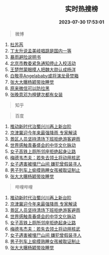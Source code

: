 <div align="center"><h2>实时热搜榜</h2><h4>2023-07-30 17:53:01</h4></div>

> 微博  

1. [杜苏芮](https://s.weibo.com/weibo?q=%E6%9D%9C%E8%8B%8F%E8%8A%AE&t=31&band_rank=1&Refer=top)<br />
2. [丁太升说孟美岐唱跳是国内一等](https://s.weibo.com/weibo?q=%23%E4%B8%81%E5%A4%AA%E5%8D%87%E8%AF%B4%E5%AD%9F%E7%BE%8E%E5%B2%90%E5%94%B1%E8%B7%B3%E6%98%AF%E5%9B%BD%E5%86%85%E4%B8%80%E7%AD%89%23&t=31&band_rank=2&Refer=top)<br />
3. [暴雨避险说明书](https://s.weibo.com/weibo?q=%23%E6%9A%B4%E9%9B%A8%E9%81%BF%E9%99%A9%E8%AF%B4%E6%98%8E%E4%B9%A6%23&t=31&band_rank=3&Refer=top)<br />
4. [北京市教委紧急通知停止入校活动](https://s.weibo.com/weibo?q=%23%E5%8C%97%E4%BA%AC%E5%B8%82%E6%95%99%E5%A7%94%E7%B4%A7%E6%80%A5%E9%80%9A%E7%9F%A5%E5%81%9C%E6%AD%A2%E5%85%A5%E6%A0%A1%E6%B4%BB%E5%8A%A8%23&t=31&band_rank=4&Refer=top)<br />
5. [王楚然蒙眼摸人把魏大勋认成杨洋](https://s.weibo.com/weibo?q=%23%E7%8E%8B%E6%A5%9A%E7%84%B6%E8%92%99%E7%9C%BC%E6%91%B8%E4%BA%BA%E6%8A%8A%E9%AD%8F%E5%A4%A7%E5%8B%8B%E8%AE%A4%E6%88%90%E6%9D%A8%E6%B4%8B%23&t=31&band_rank=5&Refer=top)<br />
6. [白敬亭Angelababy或将演龙骨焚箱](https://s.weibo.com/weibo?q=%23%E7%99%BD%E6%95%AC%E4%BA%ADAngelababy%E6%88%96%E5%B0%86%E6%BC%94%E9%BE%99%E9%AA%A8%E7%84%9A%E7%AE%B1%23&t=31&band_rank=6&Refer=top)<br />
7. [张大大曝杨颖带妆睡觉](https://s.weibo.com/weibo?q=%23%E5%BC%A0%E5%A4%A7%E5%A4%A7%E6%9B%9D%E6%9D%A8%E9%A2%96%E5%B8%A6%E5%A6%86%E7%9D%A1%E8%A7%89%23&t=31&band_rank=7&Refer=top)<br />
8. [原来微信可以防拉黑](https://s.weibo.com/weibo?q=%23%E5%8E%9F%E6%9D%A5%E5%BE%AE%E4%BF%A1%E5%8F%AF%E4%BB%A5%E9%98%B2%E6%8B%89%E9%BB%91%23&t=31&band_rank=8&Refer=top)<br />
9. [张晚意邓为檀健次都有女装](https://s.weibo.com/weibo?q=%23%E5%BC%A0%E6%99%9A%E6%84%8F%E9%82%93%E4%B8%BA%E6%AA%80%E5%81%A5%E6%AC%A1%E9%83%BD%E6%9C%89%E5%A5%B3%E8%A3%85%23&t=31&band_rank=9&Refer=top)<br />

> 知乎  


> 百度  

1. [推动新时代治蜀兴川再上新台阶](https://www.baidu.com/s?wd=%E6%8E%A8%E5%8A%A8%E6%96%B0%E6%97%B6%E4%BB%A3%E6%B2%BB%E8%9C%80%E5%85%B4%E5%B7%9D%E5%86%8D%E4%B8%8A%E6%96%B0%E5%8F%B0%E9%98%B6&sa=fyb_news&rsv_dl=fyb_news)<br />
2. [京津冀迎今年来最强降雨 专家解读](https://www.baidu.com/s?wd=%E4%BA%AC%E6%B4%A5%E5%86%80%E8%BF%8E%E4%BB%8A%E5%B9%B4%E6%9D%A5%E6%9C%80%E5%BC%BA%E9%99%8D%E9%9B%A8+%E4%B8%93%E5%AE%B6%E8%A7%A3%E8%AF%BB&sa=fyb_news&rsv_dl=fyb_news)<br />
3. [景区人员坚持清场下班拒绝游客避雨](https://www.baidu.com/s?wd=%E6%99%AF%E5%8C%BA%E4%BA%BA%E5%91%98%E5%9D%9A%E6%8C%81%E6%B8%85%E5%9C%BA%E4%B8%8B%E7%8F%AD%E6%8B%92%E7%BB%9D%E6%B8%B8%E5%AE%A2%E9%81%BF%E9%9B%A8&sa=fyb_news&rsv_dl=fyb_news)<br />
4. [世界感触青春盛会的中华文化脉动](https://www.baidu.com/s?wd=%E4%B8%96%E7%95%8C%E6%84%9F%E8%A7%A6%E9%9D%92%E6%98%A5%E7%9B%9B%E4%BC%9A%E7%9A%84%E4%B8%AD%E5%8D%8E%E6%96%87%E5%8C%96%E8%84%89%E5%8A%A8&sa=fyb_news&rsv_dl=fyb_news)<br />
5. [女子高铁上厕所邻座拒绝起身让路](https://www.baidu.com/s?wd=%E5%A5%B3%E5%AD%90%E9%AB%98%E9%93%81%E4%B8%8A%E5%8E%95%E6%89%80%E9%82%BB%E5%BA%A7%E6%8B%92%E7%BB%9D%E8%B5%B7%E8%BA%AB%E8%AE%A9%E8%B7%AF&sa=fyb_news&rsv_dl=fyb_news)<br />
6. [梅德韦杰夫：若失去领土将动用核武](https://www.baidu.com/s?wd=%E6%A2%85%E5%BE%B7%E9%9F%A6%E6%9D%B0%E5%A4%AB%EF%BC%9A%E8%8B%A5%E5%A4%B1%E5%8E%BB%E9%A2%86%E5%9C%9F%E5%B0%86%E5%8A%A8%E7%94%A8%E6%A0%B8%E6%AD%A6&sa=fyb_news&rsv_dl=fyb_news)<br />
7. [女子遇害被埋尸山间 嫌犯曾假装寻人](https://www.baidu.com/s?wd=%E5%A5%B3%E5%AD%90%E9%81%87%E5%AE%B3%E8%A2%AB%E5%9F%8B%E5%B0%B8%E5%B1%B1%E9%97%B4+%E5%AB%8C%E7%8A%AF%E6%9B%BE%E5%81%87%E8%A3%85%E5%AF%BB%E4%BA%BA&sa=fyb_news&rsv_dl=fyb_news)<br />
8. [男子列车上偷摸熟睡女孩被取证制止](https://www.baidu.com/s?wd=%E7%94%B7%E5%AD%90%E5%88%97%E8%BD%A6%E4%B8%8A%E5%81%B7%E6%91%B8%E7%86%9F%E7%9D%A1%E5%A5%B3%E5%AD%A9%E8%A2%AB%E5%8F%96%E8%AF%81%E5%88%B6%E6%AD%A2&sa=fyb_news&rsv_dl=fyb_news)<br />
9. [张大大曝杨颖带妆睡觉](https://www.baidu.com/s?wd=%E5%BC%A0%E5%A4%A7%E5%A4%A7%E6%9B%9D%E6%9D%A8%E9%A2%96%E5%B8%A6%E5%A6%86%E7%9D%A1%E8%A7%89&sa=fyb_news&rsv_dl=fyb_news)<br />

> 哔哩哔哩  

1. [推动新时代治蜀兴川再上新台阶](https://www.baidu.com/s?wd=%E6%8E%A8%E5%8A%A8%E6%96%B0%E6%97%B6%E4%BB%A3%E6%B2%BB%E8%9C%80%E5%85%B4%E5%B7%9D%E5%86%8D%E4%B8%8A%E6%96%B0%E5%8F%B0%E9%98%B6&sa=fyb_news&rsv_dl=fyb_news)<br />
2. [京津冀迎今年来最强降雨 专家解读](https://www.baidu.com/s?wd=%E4%BA%AC%E6%B4%A5%E5%86%80%E8%BF%8E%E4%BB%8A%E5%B9%B4%E6%9D%A5%E6%9C%80%E5%BC%BA%E9%99%8D%E9%9B%A8+%E4%B8%93%E5%AE%B6%E8%A7%A3%E8%AF%BB&sa=fyb_news&rsv_dl=fyb_news)<br />
3. [景区人员坚持清场下班拒绝游客避雨](https://www.baidu.com/s?wd=%E6%99%AF%E5%8C%BA%E4%BA%BA%E5%91%98%E5%9D%9A%E6%8C%81%E6%B8%85%E5%9C%BA%E4%B8%8B%E7%8F%AD%E6%8B%92%E7%BB%9D%E6%B8%B8%E5%AE%A2%E9%81%BF%E9%9B%A8&sa=fyb_news&rsv_dl=fyb_news)<br />
4. [世界感触青春盛会的中华文化脉动](https://www.baidu.com/s?wd=%E4%B8%96%E7%95%8C%E6%84%9F%E8%A7%A6%E9%9D%92%E6%98%A5%E7%9B%9B%E4%BC%9A%E7%9A%84%E4%B8%AD%E5%8D%8E%E6%96%87%E5%8C%96%E8%84%89%E5%8A%A8&sa=fyb_news&rsv_dl=fyb_news)<br />
5. [女子高铁上厕所邻座拒绝起身让路](https://www.baidu.com/s?wd=%E5%A5%B3%E5%AD%90%E9%AB%98%E9%93%81%E4%B8%8A%E5%8E%95%E6%89%80%E9%82%BB%E5%BA%A7%E6%8B%92%E7%BB%9D%E8%B5%B7%E8%BA%AB%E8%AE%A9%E8%B7%AF&sa=fyb_news&rsv_dl=fyb_news)<br />
6. [梅德韦杰夫：若失去领土将动用核武](https://www.baidu.com/s?wd=%E6%A2%85%E5%BE%B7%E9%9F%A6%E6%9D%B0%E5%A4%AB%EF%BC%9A%E8%8B%A5%E5%A4%B1%E5%8E%BB%E9%A2%86%E5%9C%9F%E5%B0%86%E5%8A%A8%E7%94%A8%E6%A0%B8%E6%AD%A6&sa=fyb_news&rsv_dl=fyb_news)<br />
7. [女子遇害被埋尸山间 嫌犯曾假装寻人](https://www.baidu.com/s?wd=%E5%A5%B3%E5%AD%90%E9%81%87%E5%AE%B3%E8%A2%AB%E5%9F%8B%E5%B0%B8%E5%B1%B1%E9%97%B4+%E5%AB%8C%E7%8A%AF%E6%9B%BE%E5%81%87%E8%A3%85%E5%AF%BB%E4%BA%BA&sa=fyb_news&rsv_dl=fyb_news)<br />
8. [男子列车上偷摸熟睡女孩被取证制止](https://www.baidu.com/s?wd=%E7%94%B7%E5%AD%90%E5%88%97%E8%BD%A6%E4%B8%8A%E5%81%B7%E6%91%B8%E7%86%9F%E7%9D%A1%E5%A5%B3%E5%AD%A9%E8%A2%AB%E5%8F%96%E8%AF%81%E5%88%B6%E6%AD%A2&sa=fyb_news&rsv_dl=fyb_news)<br />
9. [张大大曝杨颖带妆睡觉](https://www.baidu.com/s?wd=%E5%BC%A0%E5%A4%A7%E5%A4%A7%E6%9B%9D%E6%9D%A8%E9%A2%96%E5%B8%A6%E5%A6%86%E7%9D%A1%E8%A7%89&sa=fyb_news&rsv_dl=fyb_news)<br />
